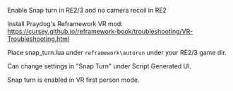 Enable Snap turn in RE2/3 and no camera recoil in RE2

Install Praydog's Reframework VR mod: https://cursey.github.io/reframework-book/troubleshooting/VR-Troubleshooting.html

Place snap_turn.lua under `reframework\autorun` under your RE2/3 game dir.

Can change settings in "Snap Turn" under Script Generated UI.

Snap turn is enabled in VR first person mode.
